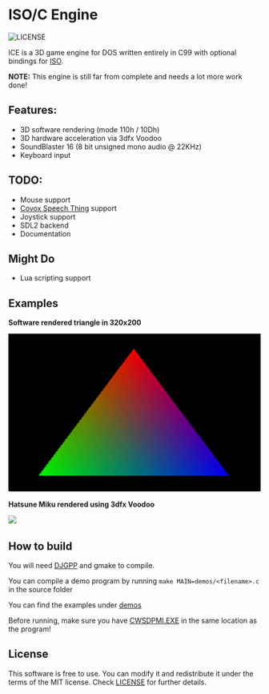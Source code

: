 # ISO/C Engine
![LICENSE](https://img.shields.io/badge/LICENSE-MIT-green.svg)

ICE is a 3D game engine for DOS written entirely in C99 with optional bindings for [ISO](https://github.com/0x1ED1CE/ISO).

**NOTE:** This engine is still far from complete and needs a lot more work done!

## Features:
- 3D software rendering (mode 110h / 10Dh)
- 3D hardware acceleration via 3dfx Voodoo
- SoundBlaster 16 (8 bit unsigned mono audio @ 22KHz)
- Keyboard input

## TODO:
- Mouse support
- [Covox Speech Thing](https://en.wikipedia.org/wiki/Covox_Speech_Thing) support
- Joystick support
- SDL2 backend
- Documentation

## Might Do
- Lua scripting support

## Examples
**Software rendered triangle in 320x200**

<img src="/screenshots/triangle.png?raw=true">

**Hatsune Miku rendered using 3dfx Voodoo**

<img src="/screenshots/snwiaXw.gif?raw=true">

## How to build
You will need [DJGPP](https://github.com/andrewwutw/build-djgpp) and gmake to compile.

You can compile a demo program by running ``make MAIN=demos/<filename>.c`` in the source folder

You can find the examples under [demos](src/demos)

Before running, make sure you have [CWSDPMI.EXE](http://sandmann.dotster.com/cwsdpmi/) in the same location as the program!

## License
This software is free to use. You can modify it and redistribute it under the terms of the 
MIT license. Check [LICENSE](LICENSE) for further details.
